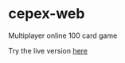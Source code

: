 # cepex-web
Multiplayer online 100 card game

Try the live version [here](https://cepex.aryuuu.com)
